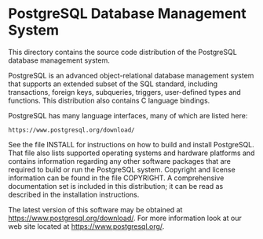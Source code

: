 PostgreSQL Database Management System
=====================================

This directory contains the source code distribution of the PostgreSQL database management system.

PostgreSQL is an advanced object-relational database management system that supports an extended subset of the SQL standard, including transactions, foreign keys, subqueries, triggers, user-defined types and functions.  This distribution also contains C language bindings.

PostgreSQL has many language interfaces, many of which are listed here:

	https://www.postgresql.org/download/

See the file INSTALL for instructions on how to build and install PostgreSQL.  That file also lists supported operating systems and hardware platforms and contains information regarding any other software packages that are required to build or run the PostgreSQL system.  Copyright and license information can be found in the file COPYRIGHT.  A comprehensive documentation set is included in this distribution; it can be read as described in the installation instructions.

The latest version of this software may be obtained at https://www.postgresql.org/download/.  For more information look at our web site located at https://www.postgresql.org/.
